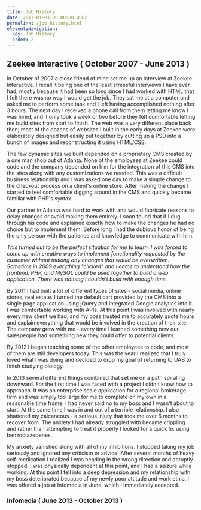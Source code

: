 ```yaml
---
title: Job History
date: 2017-01-01T00:00:00.000Z
permalink: /job-history.html
eleventyNavigation:
  key: Job History
  order: 2
---
```

## Zeekee Interactive ( October 2007 - June 2013 )

In October of 2007 a close friend of mine set me up an interview at Zeekee Interactive. I recall it being one of the least stressful interviews I have ever had, mostly because it had been so long since I had worked with HTML that I felt there was no way I would get the job. They sat me at a computer and asked me to perform some task and I left having accomplished nothing after 3 hours. The next day I received a phone call from them letting me know I was hired, and it only took a week or two before they felt comfortable letting me build sites from start to finish. The web was a very different place back then; most of the dozens of websites I built in the early days at Zeekee were elaborately designed but easily put together by cutting up a PSD into a bunch of images and reconstructing it using HTML/CSS.

The few dynamic sites we built depended on a proprietary CMS created by a one man shop out of Atlanta. None of the employees at Zeekee could code and the company depended on him for the integration of this CMS into the sites along with any customizations we needed. This was a difficult business relationship and I was asked one day to make a simple change to the checkout process on a client's online store. After making the change I started to feel comfortable digging around in the CMS and quickly became familiar with PHP's syntax.

Our partner in Atlanta was hard to work with and would fabricate reasons to delay changes or avoid making them entirely. I soon found that if I dug through his code and explained exactly how to make the changes he had no choice but to implement them. Before long I had the dubious honor of being the only person with the patience and knowledge to communicate with him.

*This turned out to be the perfect situation for me to learn. I was forced to come up with creative ways to implement functionality requested by the customer without making any changes that would be overwritten. Sometime in 2009 everything "clicked" and I came to understand how the frontend, PHP, and MySQL could be used together to build a web application. There was nothing I couldn't build with enough time.*

By 2011 I had built a lot of different types of sites - social media, online stores, real estate. I turned the default cart provided by the CMS into a single page application using jQuery and integrated Google analytics into it. I was comfortable working with APIs. At this point I was involved with nearly every new client we had, and my boss trusted me to accurately quote hours and explain everything that would be involved in the creation of their site. The company grew with me - every time I learned something new our salespeople had something new they could offer to potential clients.

By 2012 I began teaching some of the other employees to code, and most of them are still developers today. This was the year I realized that I truly loved what I was doing and decided to drop my goal of returning to UAB to finish studying biology. 

In 2013 several different things combined that set me on a path spiraling downward. For the first time I was faced with a project I didn't know how to approach. It was an enterprise scale application for a regional brokerage firm and was simply too large for me to complete on my own in a reasonable time frame. I had never said no to my boss and I wasn't about to start. At the same time I was in and out of a terrible relationship. I also shattered my calcaneous - a serious injury that took me over 6 months to recover from. The anxiety I had already struggled with became crippling and rather than attempting to treat it properly I looked for a quick fix using benzodiazepenes. 

My anxiety vanished along with all of my inhibitions. I stopped taking my job seriously and ignored any criticism or advice. After several months of heavy self-medication I realized I was heading in the wrong direction and abruptly stopped. I was physically dependent at this point, and I had a seizure while working. At this point I fell into a deep depression and my relationship with my boss deteriorated because of my newly poor attitude and work ethic. I was offered a job at Infomedia in June, which I immediately accepted.

### Infomedia ( June 2013 - October 2013 )
